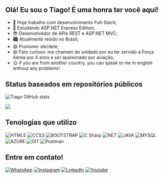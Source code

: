 ## Olá! Eu sou o Tiago! É uma honra ter você aqui!
   
- 🔭 Hoje trabalho com desenvolvimento Full-Stack;
- 🌱 Estudando ASP.NET Express Edition;
- 😎 Desenvolvedor de APIs REST e ASP.NET MVC;
- 🏙  Atualmente resido no Brasil;
- 😄 Pronome: ele/dele;
- 😆 Fato curioso: me chamam de soldado por eu ter servido a Força Aérea por 4 anos e ser apaixonado por aviação;
- 😉 if you are from another country, you can speak to me in english without any problems!

<h2> Status baseados em repositórios públicos </h2>
  
![Tiago GitHub stats](https://github-readme-stats.vercel.app/api?username=Tiagofsant&show_icons=true&theme=tokyonight)
 
  <a display: inner-block href="https://github.com/Gurupreet">
  <img align="center" src="https://github-readme-stats.vercel.app/api/top-langs/?username=tiagofsant&theme=tokyonight&hide_langs_below=1" />
   </a>

<h2> Tenologias que utilizo </h2>
<div display: inner-block> 
<img align="center" alt="HTML5" src="https://img.shields.io/badge/HTML5-E34F26?style=for-the-badge&logo=html5&logoColor=white" />
<img align="center" alt="CCS3" src="https://img.shields.io/badge/CSS-239120?&style=for-the-badge&logo=css3&logoColor=white" />
<img align="center" alt="BOOTSTRAP" src="https://img.shields.io/badge/Bootstrap-563D7C?style=for-the-badge&logo=bootstrap&logoColor=white" />
<img align="center" alt="C Sharp" src="https://img.shields.io/badge/C%23-239120?style=for-the-badge&logo=c-sharp&logoColor=white" />
<img align="center" alt="NET" src="https://img.shields.io/badge/.NET-5C2D91?style=for-the-badge&logo=.net&logoColor=white" />
<img align="center" alt="JAVA" src="https://img.shields.io/badge/Java-ED8B00?style=for-the-badge&logo=java&logoColor=white" />
<img align="center" alt="MYSQL" src="https://img.shields.io/badge/MySQL-00000F?style=for-the-badge&logo=mysql&logoColor=white" />
<img align="center" alt="AZURE" src="https://img.shields.io/badge/Microsoft_Azure-0089D6?style=for-the-badge&logo=microsoft-azure&logoColor=white" />
<img align="center" alt="GIT" src="https://img.shields.io/badge/Git-E34F26?style=for-the-badge&logo=git&logoColor=white" />
<img align="center" alt="Postman" src="https://img.shields.io/badge/-Postman-333333?style=flat&logo=postman" />
</div>

<h2> Entre em contato! </h2>

[![WhatsApp](https://img.shields.io/badge/WhatsApp-25D366?style=for-the-badge&logo=whatsapp&logoColor=white)](https://api.whatsapp.com/send/?phone=5569999951496&text&type=phone_number&app_absent=0)
[![Instagram](https://img.shields.io/badge/Instagram-E4405F?style=for-the-badge&logo=instagram&logoColor=white)](https://www.instagram.com/tiago_fsant/)
[![LinkedIn](https://img.shields.io/badge/LinkedIn-0077B5?style=for-the-badge&logo=linkedin&logoColor=white)](https://www.linkedin.com/in/tiagofsant/)
[![Youtube](https://img.shields.io/badge/YouTube-FF0000?style=for-the-badge&logo=youtube&logoColor=white)](https://www.youtube.com/channel/UCoPFWQZwpknEO9LJ5IqFoDQ)
